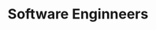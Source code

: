 ---
title: "Software Enginneers"
linkTitle: "Software Enginneers"
weight: 3
description: "Software Enginneers root page."
---